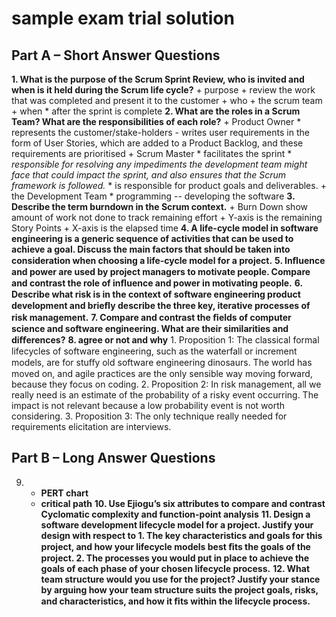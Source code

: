 # sample exam trial solution

## Part A – Short Answer Questions
__1. What is the purpose of the Scrum Sprint Review, who is invited and when is it held during the Scrum life cycle?__
    + purpose
        + review the work that was completed and present it to the customer
    + who
        + the scrum team
    + when
        * after the sprint is complete
__2. What are the roles in a Scrum Team? What are the responsibilities of each role?__
    + Product Owner
        * represents the customer/stake-holders
            - writes user requirements in the form of User Stories, which are added to a Product Backlog, and these requirements are prioritised
    + Scrum Master
        * facilitates the sprint
            * _responsible for resolving any impediments the development team might face that could impact the sprint, and also ensures that the Scrum framework is followed._
        * is responsible for product goals and deliverables.
    + the Development Team
        * programming -- developing the software
__3. Describe the term burndown in the Scrum context.__
    + Burn Down show amount of work not done to track remaining effort
        + Y-axis is the remaining Story Points
        + X-axis is the elapsed time
__4. A life-cycle model in software engineering is a generic sequence of activities that can be used to achieve a goal. Discuss the main factors that should be taken into consideration when choosing a life-cycle model for a project.__
__5. Inﬂuence and power are used by project managers to motivate people. Compare and contrast the role of inﬂuence and power in motivating people.__
__6. Describe what risk is in the context of software engineering product development and brieﬂy describe the three key, iterative processes of risk management.__
__7. Compare and contrast the ﬁelds of computer science and software engineering. What are their similarities and diﬀerences?__
__8. agree or not and why__
    1. Proposition 1: The classical formal lifecycles of software engineering, such as the waterfall or increment models, are for stuﬀy old software engineering dinosaurs. The world has moved on, and agile practices are the only sensible way moving forward, because they focus on coding.
    2. Proposition 2: In risk management, all we really need is an estimate of the probability of a risky event occurring. The impact is not relevant because a low probability event is not worth considering.
    3. Proposition 3: The only technique really needed for requirements elicitation are interviews.


## Part B – Long Answer Questions
9. + __PERT chart__
   + __critical path__
__10. Use Ejiogu’s six attributes to compare and contrast Cyclomatic complexity and function-point analysis__
__11. Design a software development lifecycle model for a project. Justify your design with respect to 1. The key characteristics and goals for this project, and how your lifecycle models best ﬁts the goals of the project. 2. The processes you would put in place to achieve the goals of each phase of your chosen lifecycle process.__
__12. What team structure would you use for the project? Justify your stance by arguing how your team structure suits the project goals, risks, and characteristics, and how it ﬁts within the lifecycle process.__